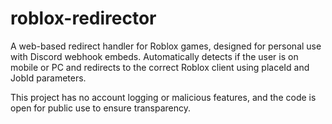 # roblox-redirector
A web-based redirect handler for Roblox games, designed for personal use with Discord webhook embeds. Automatically detects if the user is on mobile or PC and redirects to the correct Roblox client using placeId and JobId parameters.

This project has no account logging or malicious features, and the code is open for public use to ensure transparency.
